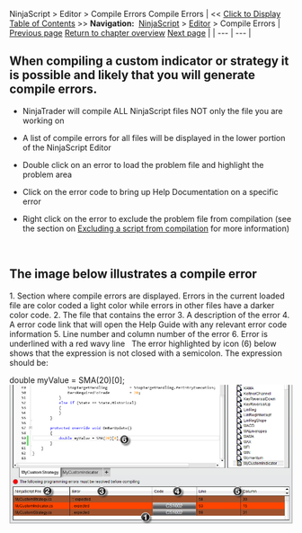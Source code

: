 ﻿
NinjaScript \> Editor \> Compile Errors
Compile Errors
| \<\< [Click to Display Table of Contents](compile_errors.md) \>\> **Navigation:**     [NinjaScript](ninjascript.md) \> [Editor](editor.md) \> Compile Errors | [Previous page](code_snippets.md) [Return to chapter overview](editor.md) [Next page](intelliprompt.md) |
| --- | --- |
## When compiling a custom indicator or strategy it is possible and likely that you will generate compile errors.
- NinjaTrader will compile ALL NinjaScript files NOT only the file you are working on 

- A list of compile errors for all files will be displayed in the lower portion of the NinjaScript Editor 

- Double click on an error to load the problem file and highlight the problem area 

- Click on the error code to bring up Help Documentation on a specific error 

- Right click on the error to exclude the problem file from compilation (see the section on [Excluding a script from compilation](ns_explorer.md) for more information)

 
## The image below illustrates a compile error
1\. Section where compile errors are displayed. Errors in the current loaded file are color coded a light color while errors in other files have a darker color code.
2\. The file that contains the error
3\. A description of the error
4\. A error code link that will open the Help Guide with any relevant error code information
5\. Line number and column number of the error
6\. Error is underlined with a red wavy line
 
The error highlighted by icon (6\) below shows that the expression is not closed with a semicolon. The expression should be:
   

double myValue \= SMA(20\)\[0];
 
![NS_Editor_4](ns_editor_4.png)

